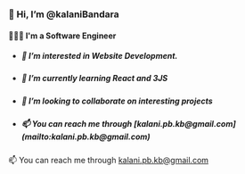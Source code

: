 <h3>👋 Hi, I’m @kalaniBandara</h3>
<h4>👩🏻‍💻 I'm a Software Engineer</h4>

- <h5>👀 I’m interested in Website Development.</h5>
- <h5>🌱 I’m currently learning React and 3JS</h5>
- <h5>💞️ I’m looking to collaborate on interesting projects</h5>
- <h5>📫 You can reach me through [kalani.pb.kb@gmail.com](mailto:kalani.pb.kb@gmail.com)</h5>
📫 You can reach me through [kalani.pb.kb@gmail.com](mailto:kalani.pb.kb@gmail.com)



<!---
kalaniBandara/kalaniBandara is a ✨ special ✨ repository because its `README.md` (this file) appears on your GitHub profile.
You can click the Preview link to take a look at your changes.
--->
